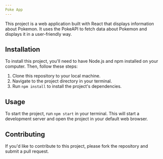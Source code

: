 ```yaml
---
Poke App
---
```


This project is a web application built with React that displays information about Pokemon. It uses the PokeAPI to fetch data about Pokemon and displays it in a user-friendly way.

## Installation

To install this project, you'll need to have Node.js and npm installed on your computer. Then, follow these steps:

1. Clone this repository to your local machine.
2. Navigate to the project directory in your terminal.
3. Run `npm install` to install the project's dependencies.

## Usage

To start the project, run `npm start` in your terminal. This will start a development server and open the project in your default web browser.

## Contributing

If you'd like to contribute to this project, please fork the repository and submit a pull request.
